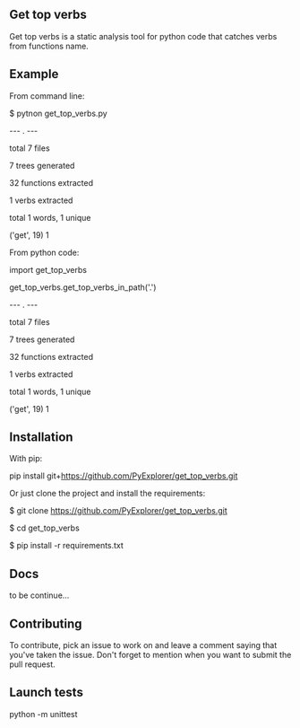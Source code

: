 Get top verbs
--

Get top verbs is a static analysis tool for python code that catches verbs 
from functions name.

Example
--
From command line:

$ pytnon get_top_verbs.py 

--- . ---

total 7 files

7 trees generated

32 functions extracted

1 verbs extracted

total 1 words, 1 unique

('get', 19) 1


From python code:

import get_top_verbs

get_top_verbs.get_top_verbs_in_path('.')


--- . ---

total 7 files

7 trees generated

32 functions extracted

1 verbs extracted

total 1 words, 1 unique

('get', 19) 1


Installation
--
With pip:

pip install git+https://github.com/PyExplorer/get_top_verbs.git

Or just clone the project and install the requirements:


$ git clone https://github.com/PyExplorer/get_top_verbs.git

$ cd get_top_verbs

$ pip install -r requirements.txt


Docs
--
to be continue...


Contributing
--
To contribute, pick an issue to work on and leave a comment saying that you've taken the issue. Don't forget to mention when you want to submit the pull request.


Launch tests
--
python -m unittest
